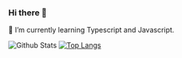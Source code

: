 ### Hi there 👋

🌱 I’m currently learning Typescript and Javascript.

![Github Stats](https://github-readme-stats.vercel.app/api?username=S-rim&show_icons=true)
[![Top Langs](https://github-readme-stats.vercel.app/api/top-langs/?username=S-rim&layout=compact)](https://github.com/anuraghazra/github-readme-stats)
